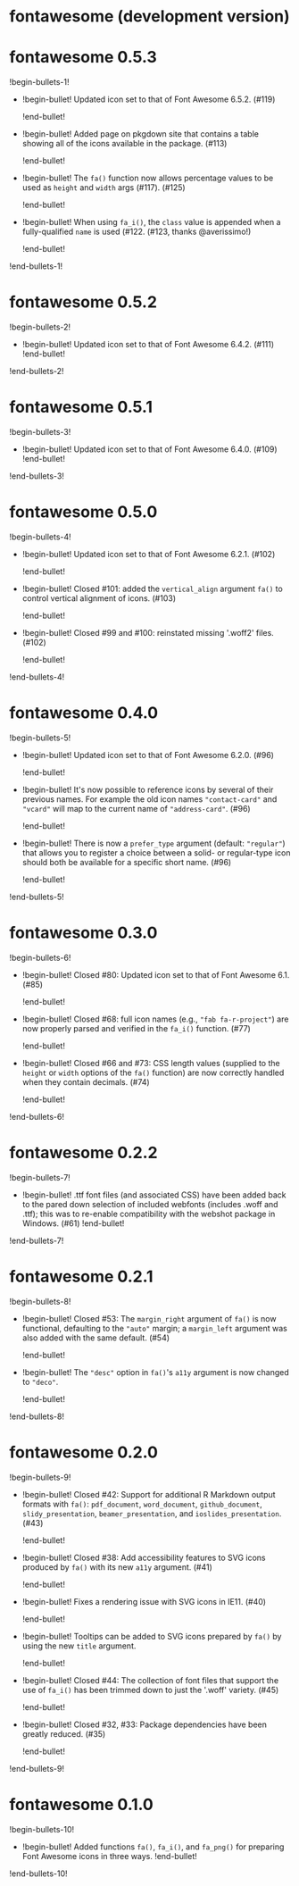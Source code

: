 # fontawesome (development version)

# fontawesome 0.5.3

!begin-bullets-1!

-   !begin-bullet!
    Updated icon set to that of Font Awesome 6.5.2. (#119)

    !end-bullet!
-   !begin-bullet!
    Added page on pkgdown site that contains a table showing all of the
    icons available in the package. (#113)

    !end-bullet!
-   !begin-bullet!
    The `fa()` function now allows percentage values to be used as
    `height` and `width` args (#117). (#125)

    !end-bullet!
-   !begin-bullet!
    When using `fa_i()`, the `class` value is appended when a
    fully-qualified `name` is used (#122. (#123, thanks @averissimo!)

    !end-bullet!

!end-bullets-1!

# fontawesome 0.5.2

!begin-bullets-2!

-   !begin-bullet!
    Updated icon set to that of Font Awesome 6.4.2. (#111)
    !end-bullet!

!end-bullets-2!

# fontawesome 0.5.1

!begin-bullets-3!

-   !begin-bullet!
    Updated icon set to that of Font Awesome 6.4.0. (#109)
    !end-bullet!

!end-bullets-3!

# fontawesome 0.5.0

!begin-bullets-4!

-   !begin-bullet!
    Updated icon set to that of Font Awesome 6.2.1. (#102)

    !end-bullet!
-   !begin-bullet!
    Closed #101: added the `vertical_align` argument `fa()` to control
    vertical alignment of icons. (#103)

    !end-bullet!
-   !begin-bullet!
    Closed #99 and #100: reinstated missing '.woff2' files. (#102)

    !end-bullet!

!end-bullets-4!

# fontawesome 0.4.0

!begin-bullets-5!

-   !begin-bullet!
    Updated icon set to that of Font Awesome 6.2.0. (#96)

    !end-bullet!
-   !begin-bullet!
    It's now possible to reference icons by several of their previous
    names. For example the old icon names `"contact-card"` and `"vcard"`
    will map to the current name of `"address-card"`. (#96)

    !end-bullet!
-   !begin-bullet!
    There is now a `prefer_type` argument (default: `"regular"`) that
    allows you to register a choice between a solid- or regular-type
    icon should both be available for a specific short name. (#96)

    !end-bullet!

!end-bullets-5!

# fontawesome 0.3.0

!begin-bullets-6!

-   !begin-bullet!
    Closed #80: Updated icon set to that of Font Awesome 6.1. (#85)

    !end-bullet!
-   !begin-bullet!
    Closed #68: full icon names (e.g., `"fab fa-r-project"`) are now
    properly parsed and verified in the `fa_i()` function. (#77)

    !end-bullet!
-   !begin-bullet!
    Closed #66 and #73: CSS length values (supplied to the `height` or
    `width` options of the `fa()` function) are now correctly handled
    when they contain decimals. (#74)

    !end-bullet!

!end-bullets-6!

# fontawesome 0.2.2

!begin-bullets-7!

-   !begin-bullet!
    .ttf font files (and associated CSS) have been added back to the
    pared down selection of included webfonts (includes .woff and .ttf);
    this was to re-enable compatibility with the webshot package in
    Windows. (#61)
    !end-bullet!

!end-bullets-7!

# fontawesome 0.2.1

!begin-bullets-8!

-   !begin-bullet!
    Closed #53: The `margin_right` argument of `fa()` is now functional,
    defaulting to the `"auto"` margin; a `margin_left` argument was also
    added with the same default. (#54)

    !end-bullet!
-   !begin-bullet!
    The `"desc"` option in `fa()`'s `a11y` argument is now changed to
    `"deco"`.

    !end-bullet!

!end-bullets-8!

# fontawesome 0.2.0

!begin-bullets-9!

-   !begin-bullet!
    Closed #42: Support for additional R Markdown output formats with
    `fa()`: `pdf_document`, `word_document`, `github_document`,
    `slidy_presentation`, `beamer_presentation`, and
    `ioslides_presentation`. (#43)

    !end-bullet!
-   !begin-bullet!
    Closed #38: Add accessibility features to SVG icons produced by
    `fa()` with its new `a11y` argument. (#41)

    !end-bullet!
-   !begin-bullet!
    Fixes a rendering issue with SVG icons in IE11. (#40)

    !end-bullet!
-   !begin-bullet!
    Tooltips can be added to SVG icons prepared by `fa()` by using the
    new `title` argument.

    !end-bullet!
-   !begin-bullet!
    Closed #44: The collection of font files that support the use of
    `fa_i()` has been trimmed down to just the '.woff' variety. (#45)

    !end-bullet!
-   !begin-bullet!
    Closed #32, #33: Package dependencies have been greatly reduced.
    (#35)

    !end-bullet!

!end-bullets-9!

# fontawesome 0.1.0

!begin-bullets-10!

-   !begin-bullet!
    Added functions `fa()`, `fa_i()`, and `fa_png()` for preparing Font
    Awesome icons in three ways.
    !end-bullet!

!end-bullets-10!
